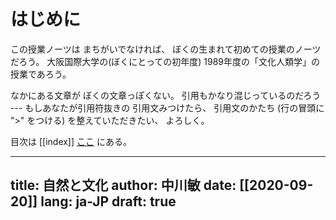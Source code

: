 <!-- -*- coding: utf-8 -*- --->


<!-- toc -->


# はじめに

この授業ノーツは
まちがいでなければ、
ぼくの生まれて初めての授業のノーツだろう。
大阪国際大学の(ぼくにとっての初年度)
1989年度の「文化人類学」の授業であろう。

なかにある文章が
ぼくの文章っぽくない。
引用もかなり混じっているのだろう ---
もしあなたが引用符抜きの
引用文みつけたら、
引用文のかたち 
(行の冒頭に "\>" をつける) を整えていただきたい、
よろしく。

目次は
[[index]]
[ここ](index.html) にある。

---
title: 自然と文化
author: 中川敏
date: [[2020-09-20]]
lang: ja-JP
draft: true
---





